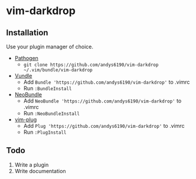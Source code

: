 # vim-darkdrop

## Installation

Use your plugin manager of choice.

- [Pathogen](https://github.com/tpope/vim-pathogen)
  - `git clone https://github.com/andys6190/vim-darkdrop ~/.vim/bundle/vim-darkdrop`
- [Vundle](https://github.com/gmarik/vundle)
  - Add `Bundle 'https://github.com/andys6190/vim-darkdrop'` to .vimrc
  - Run `:BundleInstall`
- [NeoBundle](https://github.com/Shougo/neobundle.vim)
  - Add `NeoBundle 'https://github.com/andys6190/vim-darkdrop'` to .vimrc
  - Run `:NeoBundleInstall`
- [vim-plug](https://github.com/junegunn/vim-plug)
  - Add `Plug 'https://github.com/andys6190/vim-darkdrop'` to .vimrc
  - Run `:PlugInstall`

## Todo

1. Write a plugin
2. Write documentation
